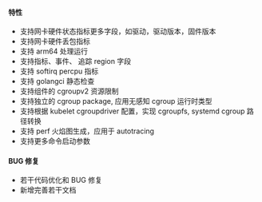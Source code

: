 #### 特性

- 支持网卡硬件状态指标更多字段，如驱动，驱动版本，固件版本
- 支持网卡硬件丢包指标
- 支持 arm64 处理运行
- 支持指标、事件、 追踪 region 字段
- 支持 softirq percpu 指标
- 支持 golangci 静态检查
- 支持组件的 cgroupv2 资源限制
- 支持独立的 cgroup package, 应用无感知 cgroup 运行时类型
- 支持根据 kubelet cgroupdriver 配置，实现 cgroupfs, systemd cgroup 路径转换
- 支持 perf 火焰图生成，应用于 autotracing
- 支持更多命令启动参数

#### BUG 修复

- 若干代码优化和 BUG 修复
- 新增完善若干文档
